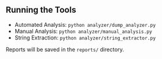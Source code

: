 ## Running the Tools

- Automated Analysis: `python analyzer/dump_analyzer.py`
- Manual Analysis: `python analyzer/manual_analysis.py`
- String Extraction: `python analyzer/string_extractor.py`

Reports will be saved in the `reports/` directory. 